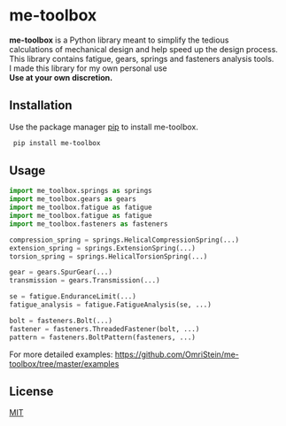 # me-toolbox

**me-toolbox** is a Python library meant to simplify the tedious<br>
calculations of mechanical design and help speed up the design process.<br>
This library contains fatigue, gears, springs and fasteners analysis tools.<br>
I made this library for my own personal use<br>
**Use at your own discretion.**


## Installation

Use the package manager [pip](https://pip.pypa.io/en/stable/) to install me-toolbox.
```bash
 pip install me-toolbox 
```
<!--
--->

## Usage

```python
import me_toolbox.springs as springs 
import me_toolbox.gears as gears
import me_toolbox.fatigue as fatigue
import me_toolbox.fatigue as fatigue
import me_toolbox.fasteners as fasteners

compression_spring = springs.HelicalCompressionSpring(...)
extension_spring = springs.ExtensionSpring(...)
torsion_spring = springs.HelicalTorsionSpring(...)

gear = gears.SpurGear(...)
transmission = gears.Transmission(...)

se = fatigue.EnduranceLimit(...)
fatigue_analysis = fatigue.FatigueAnalysis(se, ...)

bolt = fasteners.Bolt(...)
fastener = fasteners.ThreadedFastener(bolt, ...)
pattern = fasteners.BoltPattern(fasteners, ...)
```

For more detailed examples:
https://github.com/OmriStein/me-toolbox/tree/master/examples

## License
[MIT](https://choosealicense.com/licenses/mit/)

